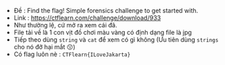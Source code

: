- Đề : Find the flag! Simple forensics challenge to get started with.
- Link : https://ctflearn.com/challenge/download/933
- Như thường lệ, cứ mở ra xem cái đã.
- File tải về là 1 con vịt đồ chơi màu vàng có định dạng file là jpg
- Tiếp theo dùng `string` và `cat` để xem có gì không (Ưu tiên dùng `strings` cho nó đỡ hại mắt 😗)
- Có flag luôn nè : `CTFlearn{ILoveJakarta}`